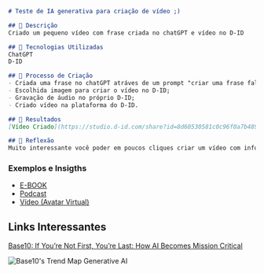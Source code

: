 ```markdown
# Teste de IA generativa para criação de vídeo ;)

## 📒 Descrição
Criado um pequeno vídeo com frase criada no chatGPT e vídeo no D-ID

## 🤖 Tecnologias Utilizadas
ChatGPT
D-ID

## 🧐 Processo de Criação
- Criada uma frase no chatGPT atráves de um prompt "criar uma frase falando sobre IA generativas";
- Escolhida imagem para criar o vídeo no D-ID;
- Gravação de áudio no próprio D-ID;
- Criado vídeo na plataforma do D-ID.

## 🚀 Resultados
[Vídeo Criado](https://studio.d-id.com/share?id=8d60530581c0c96f0a7b4893f4819d89&utm_source=copy)

## 💭 Reflexão 
Muito interessante você poder em poucos cliques criar um vídeo com informações tão relevantes.
```

### Exemplos e Insigths

- [E-BOOK](/exemplos/E-BOOK.md)
- [Podcast](/exemplos/PODCAST.md)
- [Vídeo (Avatar Virtual)](/exemplos/VIDEO.md)

## Links Interessantes

[Base10: If You’re Not First, You’re Last: How AI Becomes Mission Critical](https://base10.vc/post/generative-ai-mission-critical/)

![Base10's Trend Map Generative AI](https://github.com/digitalinnovationone/lab-natty-or-not/assets/730492/f4df26e8-f8f7-4419-8252-c69d73ea930c)
